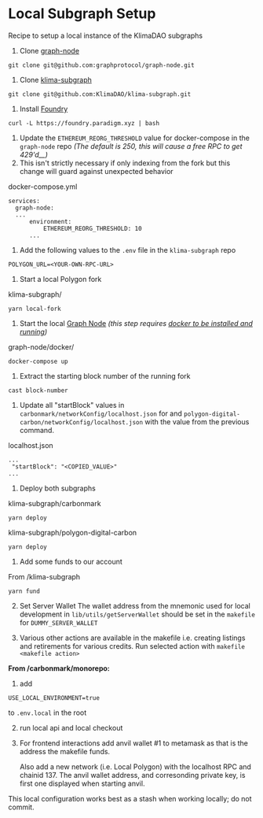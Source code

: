 # Local Subgraph Setup

Recipe to setup a local instance of the KlimaDAO subgraphs

1.  Clone [graph-node](https://github.com/graphprotocol/graph-node)

```
git clone git@github.com:graphprotocol/graph-node.git
```

1.  Clone [klima-subgraph](https://github.com/KlimaDAO/klima-subgraph)

```
git clone git@github.com:KlimaDAO/klima-subgraph.git
```

1.  Install [Foundry](https://book.getfoundry.sh/getting-started/installation)

```
curl -L https://foundry.paradigm.xyz | bash
```

1.  Update the `ETHEREUM_REORG_THRESHOLD` value for docker-compose in the `graph-node` repo _(The default is 250, this will cause a free RPC to get_ _429'd\_\_)_
2.  This isn't strictly necessary if only indexing from the fork but this change will guard against unexpected behavior

docker-compose.yml

```
services:
  graph-node:
  ...
      environment:
          ETHEREUM_REORG_THRESHOLD: 10
      ...
```

1.  Add the following values to the `.env` file in the `klima-subgraph` repo

```
POLYGON_URL=<YOUR-OWN-RPC-URL>
```

1.  Start a local Polygon fork

klima-subgraph/

```
yarn local-fork
```

1.  Start the local [Graph Node](https://thegraph.com/) _(this step requires_ [_docker to be installed and running_](https://www.docker.com/get-started/)_)_

graph-node/docker/

```
docker-compose up
```

1.  Extract the starting block number of the running fork

```
cast block-number
```

1.  Update all "startBlock" values in `carbonmark/networkConfig/localhost.json` for and `polygon-digital-carbon/networkConfig/localhost.json` with the value from the previous command.

localhost.json

```
...
 "startBlock": "<COPIED_VALUE>"
...
```

1.  Deploy both subgraphs

klima-subgraph/carbonmark

```
yarn deploy
```

klima-subgraph/polygon-digital-carbon

```
yarn deploy
```

1.  Add some funds to our account

From /klima-subgraph

```
yarn fund
```

2. Set Server Wallet
   The wallet address from the mnemonic used for local development in `lib/utils/getServerWallet` should be set in the `makefile` for `DUMMY_SERVER_WALLET `

3. Various other actions are available in the makefile i.e. creating listings and retirements for various credits. Run selected action with `makefile <makefile action>`

**From /carbonmark/monorepo:**

1. add

```
USE_LOCAL_ENVIRONMENT=true
```

to `.env.local` in the root

2. run local api and local checkout

3. For frontend interactions add anvil wallet #1 to metamask as that is the address the makefile funds. 
   
   Also add a new network (i.e. Local Polygon) with the localhost RPC and chainid 137. The anvil wallet address, and corresonding private key, is first one displayed when starting anvil.



This local configuration works best as a stash when working locally; do not commit.